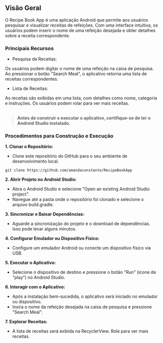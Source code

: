 ## Visão Geral
O Recipe Book App é uma aplicação Android que permite aos usuários pesquisar e visualizar receitas de refeições. Com uma interface intuitiva, os usuários podem inserir o nome de uma refeição desejada e obter detalhes sobre a receita correspondente.

### Principais Recursos
* Pesquisa de Receitas:

Os usuários podem digitar o nome de uma refeição na caixa de pesquisa.
Ao pressionar o botão "Search Meal", o aplicativo retorna uma lista de receitas correspondentes.

* Lista de Receitas:

As receitas são exibidas em uma lista, com detalhes como nome, categoria e instruções.
Os usuários podem rolar para ver mais receitas.
</br>
</br>
>**Antes de construir e executar o aplicativo, certifique-se de ter o Android Studio instalado.**
### Procedimentos para Construção e Execução
**1. Clonar o Repositório:**

* Clone este repositório do GitHub para o seu ambiente de desenvolvimento local.
```
git clone https://github.com/amandaconstante/RecipeBookApp
```

**2. Abrir Projeto no Android Studio:**

* Abra o Android Studio e selecione "Open an existing Android Studio project".
* Navegue até a pasta onde o repositório foi clonado e selecione o arquivo build.gradle.

**3. Sincronizar e Baixar Dependências:**

* Aguarde a sincronização do projeto e o download de dependências. Isso pode levar alguns minutos.

**4. Configurar Emulador ou Dispositivo Físico:**

* Configure um emulador Android ou conecte um dispositivo físico via USB.

**5. Executar o Aplicativo:**

* Selecione o dispositivo de destino e pressione o botão "Run" (ícone de "play") no Android Studio.

**6. Interagir com o Aplicativo:**

* Após a instalação bem-sucedida, o aplicativo será iniciado no emulador ou dispositivo.
* Insira o nome da refeição desejada na caixa de pesquisa e pressione "Search Meal".

**7. Explorar Receitas:**

* A lista de receitas será exibida na RecyclerView. Role para ver mais receitas.
